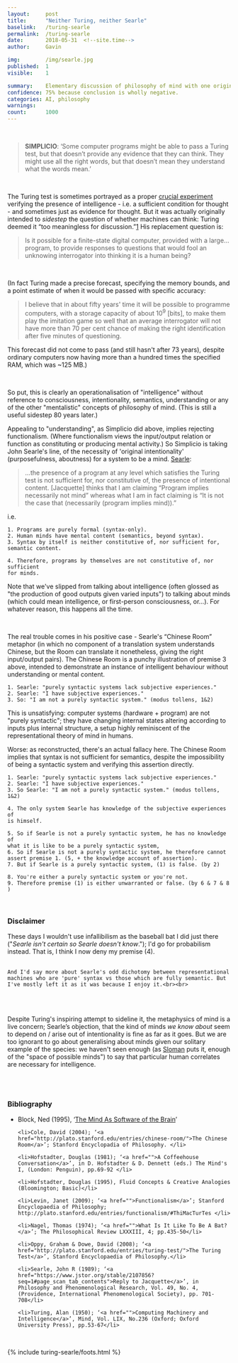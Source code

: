 ```yaml
---
layout:     post
title:      "Neither Turing, neither Searle"
baselink:   /turing-searle
permalink:  /turing-searle
date:       2018-05-31  <!--site.time-->
author:     Gavin

img:        /img/searle.jpg
published:	1
visible: 	1

summary:    Elementary discussion of philosophy of mind with one original argument.
confidence:	75% because conclusion is wholly negative.
categories: AI, philosophy
warnings:	
count:		1000
---
```

<br>

> <span style="font-weight:bold">SIMPLICIO</span>: ‘Some computer programs might be able to pass a Turing test, but that doesn’t provide any evidence that they can think. They might use all the right words, but that doesn’t mean they understand what the words mean.’

<br>

The Turing test is sometimes portrayed as a proper <a href="https://en.wikipedia.org/wiki/Experimentum_crucis">crucial experiment</a> verifying the presence of intelligence - i.e. a sufficient condition for thought - and sometimes just as evidence for thought. But it was actually originally intended to _sidestep_ the question of whether machines can think: Turing deemed it “too meaningless for discussion.”<a href="#fn:1" id="fnref:1">1</a> His replacement question is:

> Is it possible for a finite-state digital computer, provided with a large... program, to provide responses to questions that would fool an unknowing interrogator into thinking it is a human being? 

<br>

(In fact Turing made a precise forecast, specifying the memory bounds, and a point estimate of when it would be passed with specific accuracy:

> I believe that in about fifty years' time it will be possible to programme computers, with a storage capacity of about 10<sup>9</sup> [bits], to make them play the imitation game so well that an average interrogator will not have more than 70 per cent chance of making the right identification after five minutes of questioning.

This forecast did not come to pass (and still hasn't after 73 years), despite ordinary computers now having more than a hundred times the specified RAM, which was ~125 MB.)

<br>

So put, this is clearly an operationalisation of "intelligence" without reference to consciousness, intentionality, semantics, understanding or any of the other "mentalistic" concepts of philosophy of mind. (This is still a useful sidestep 80 years later.)

<!-- One design criticism is that the test is flatly subjective: since there is just one human observer on which the result relies, no even passably objective data can be derived from any outcome. This interrogator-dependence, when coupled with the vast potential variance in the performance of the human interrogatee, diminishes the Test’s potential value as part of an empirical case for intelligence, and makes its metaphysical claim to sufficient condition rather less concrete. 

Block provides a thought experiment to counter the Test’s sufficiency: the “Blockheads”, lookup tables with responses to any possible input. He argues that these machines would have only ‘the intelligence of a juke-box’<a href="#fn:3" id="fnref:3">3</a>  but would pass the Turing Test easily. Blockheads are easy to conceive, but physically impossible and thus not a real gap in the Test’s integrity. Issues such as memory capacity and time taken to complete the preprogramming seemed insurmountable until recently, with technologies such as hard drives and generative grammar arising; however, going by the contemporary standard of chatbots (weak AI programs in a similar vein) available for interview<a href="#fn:4" id="fnref:4">4</a> <a href="#fn:5" id="fnref:5">5</a> <a href="#fn:6" id="fnref:6">6</a>  the true Blockhead remains.  -->

Appealing to "understanding", as Simplicio did above, implies rejecting functionalism. (Where functionalism views the input/output relation or function as constituting or producing mental activity.) So Simplicio is taking John Searle's line, of the necessity of 'original intentionality' (purposefulness, aboutness) for a system to be a mind. <a href="https://www.jstor.org/stable/2107856?seq=1#page_scan_tab_contents">Searle</a>: 

<blockquote>
...the presence of a program at any level which satisfies the Turing test is not sufficient for, nor constitutive of, the presence of intentional content. [Jacquette] thinks that I am claiming “Program implies necessarily not mind” whereas what I am in fact claiming is “It is not the case that (necessarily (program implies mind)).”
</blockquote>

i.e. 

    1. Programs are purely formal (syntax-only). 
    2. Human minds have mental content (semantics, beyond syntax). 
    3. Syntax by itself is neither constitutive of, nor sufficient for, 
    semantic content. 

    4. Therefore, programs by themselves are not constitutive of, nor sufficient 
    for minds. 


Note that we've slipped from talking about intelligence (often glossed as "the production of good outputs given varied inputs") to talking about minds (which could mean intelligence, or first-person consciousness, or...). For whatever reason, this happens all the time.

<br>

The real trouble comes in his positive case - Searle's “Chinese Room” metaphor (in which no component of a translation system understands Chinese, but the Room can translate it nonetheless, giving the right input/output pairs). The Chinese Room is a punchy illustration of premise 3 above, intended to demonstrate an instance of intelligent behaviour without understanding or mental content.

	1. Searle: "purely syntactic systems lack subjective experiences."
	2. Searle: "I have subjective experiences."
	3. So: "I am not a purely syntactic system." (modus tollens, 1&2)

This is unsatisfying: computer systems (hardware + program) are not "purely syntactic"; they have changing internal states altering according to inputs plus internal structure, a setup highly reminiscent of the representational theory of mind in humans.

Worse: as reconstructed, there's an actual fallacy here. The Chinese Room implies that syntax is not sufficient for semantics, despite the impossibility of being a syntactic system and verifying this assertion directly.

	1. Searle: "purely syntactic systems lack subjective experiences."
	2. Searle: "I have subjective experiences."
	3. So Searle: "I am not a purely syntactic system." (modus tollens, 1&2)

	4. The only system Searle has knowledge of the subjective experiences of
	is himself.
	
	5. So if Searle is not a purely syntactic system, he has no knowledge of 
	what it is like to be a purely syntactic system,
	6. So if Searle is not a purely syntactic system, he therefore cannot 
	assert premise 1. (5, + the knowledge account of assertion).
	7. But if Searle is a purely syntactic system, (1) is false. (by 2)

	8. You're either a purely syntactic system or you're not.
	9. Therefore premise (1) is either unwarranted or false. (by 6 & 7 & 8 )

<br>

<div class="accordion">

<h3>Disclaimer</h3>
<div>
	These days I wouldn't use infallibilism as the baseball bat I did just there ("<i>Searle isn't certain so Searle doesn't know</i>."); I'd go for probabilism instead. That is, I think I now deny my premise (4).<br><br>

	And I'd say more about Searle's odd dichotomy between representational machines who are 'pure' syntax vs those which are fully semantic. But I've mostly left it as it was because I enjoy it.<br><br>
</div>
</div>
<br><br>

Despite Turing's inspiring attempt to sideline it, the metaphysics of mind is a live concern; Searle’s objection, that the kind of minds _we know about_ seem to depend on / arise out of intentionality is fine as far as it goes. But we are too ignorant to go about generalising about minds given our solitary example of the species: we haven't seen enough (as <a href="https://arxiv.org/pdf/1410.0369.pdf">Sloman</a> puts it, enough of the "space of possible minds") to say that particular human correlates are necessary for intelligence. 

<br><br>

<div class="accordion">

<h3>Bibliography</h3>
<div>
<ul>
	<li>Block, Ned (1995), ‘<a href="https://www.nyu.edu/gsas/dept/philo/faculty/block/papers/msb.html">The Mind As Software of the Brain</a>’</li>

	<li>Cole, David (2004); ‘<a href="http://plato.stanford.edu/entries/chinese-room/">The Chinese Room</a>’; Stanford Encyclopadia of Philosophy. </li>

	<li>Hofstadter, Douglas (1981); ‘<a href="">A Coffeehouse Conversation</a>’, in D. Hofstadter & D. Dennett (eds.) The Mind's I, (London: Penguin), pp.69-92 </li>

	<li>Hofstadter, Douglas (1995), Fluid Concepts & Creative Analogies (Bloomington; Basic)</li>

	<li>Levin, Janet (2009); ‘<a href="">Functionalism</a>’; Stanford Encyclopaedia of Philosophy; http://plato.stanford.edu/entries/functionalism/#ThiMacTurTes </li>

	<li>Nagel, Thomas (1974); ‘<a href="">What Is It Like To Be A Bat?</a>’; The Philosophical Review LXXXIII, 4; pp.435-50</li>

	<li>Oppy, Graham & Dowe, David (2008); ‘<a href="http://plato.stanford.edu/entries/turing-test/">The Turing Test</a>’, Stanford Encyclopaedia of Philosophy.</li>

	<li>Searle, John R (1989); ‘<a href="https://www.jstor.org/stable/2107856?seq=1#page_scan_tab_contents">Reply to Jacquette</a>’, in Philosophy and Phenomenological Research, Vol. 49, No. 4, (Providence, International Phenomenological Society), pp. 701-708</li>

	<li>Turing, Alan (1950); ‘<a href="">Computing Machinery and Intelligence</a>’, Mind, Vol. LIX, No.236 (Oxford; Oxford University Press), pp.53-67</li>
</ul>
	
</div>

</div>

<br>

{%  include turing-searle/foots.html %}

